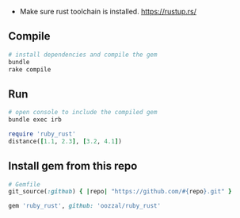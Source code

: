- Make sure rust toolchain is installed. https://rustup.rs/
## Compile
  ```bash
  # install dependencies and compile the gem
  bundle
  rake compile
  ```

## Run
  ```bash
  # open console to include the compiled gem
  bundle exec irb
  ```
  ```ruby
  require 'ruby_rust'
  distance([1.1, 2.3], [3.2, 4.1])
  ```

## Install gem from this repo
  ```ruby
  # Gemfile
  git_source(:github) { |repo| "https://github.com/#{repo}.git" }

  gem 'ruby_rust', github: 'oozzal/ruby_rust'
  ```

